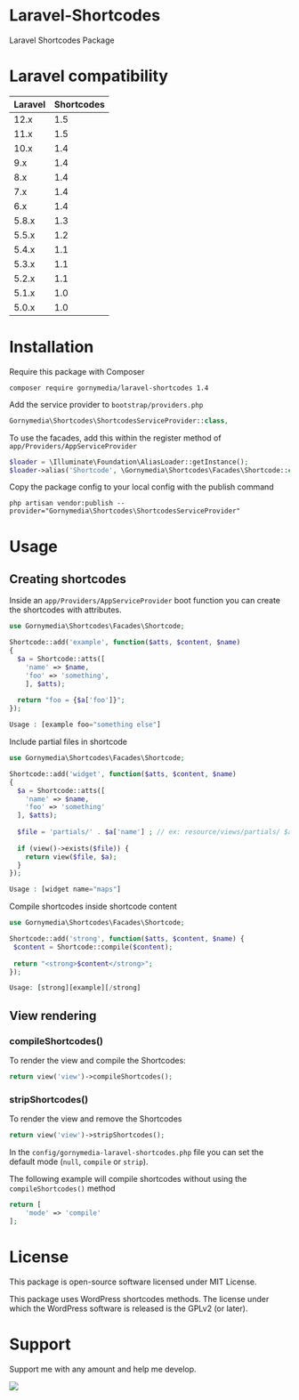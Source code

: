 Laravel-Shortcodes
====================

Laravel Shortcodes Package

# Laravel compatibility

 Laravel  | Shortcodes
:---------|:----------
 12.x     | 1.5
 11.x     | 1.5
 10.x     | 1.4
 9.x      | 1.4
 8.x      | 1.4
 7.x      | 1.4
 6.x      | 1.4
 5.8.x    | 1.3
 5.5.x    | 1.2
 5.4.x    | 1.1
 5.3.x    | 1.1
 5.2.x    | 1.1
 5.1.x    | 1.0
 5.0.x    | 1.0

# Installation

Require this package with Composer

```shell
composer require gornymedia/laravel-shortcodes 1.4
```

Add the service provider to `bootstrap/providers.php`

```php
Gornymedia\Shortcodes\ShortcodesServiceProvider::class,
```

To use the facades, add this within the register method of `app/Providers/AppServiceProvider`

```php
$loader = \Illuminate\Foundation\AliasLoader::getInstance();
$loader->alias('Shortcode', \Gornymedia\Shortcodes\Facades\Shortcode::class);
```

Copy the package config to your local config with the publish command

```shell
php artisan vendor:publish --provider="Gornymedia\Shortcodes\ShortcodesServiceProvider"
```

# Usage

## Creating shortcodes

Inside an `app/Providers/AppServiceProvider` boot function you can create the shortcodes with attributes.

```php
use Gornymedia\Shortcodes\Facades\Shortcode;

Shortcode::add('example', function($atts, $content, $name)
{
  $a = Shortcode::atts([
    'name' => $name,
    'foo' => 'something',
    ], $atts);
    
  return "foo = {$a['foo']}";
});

Usage : [example foo="something else"]
```

Include partial files in shortcode

```php
use Gornymedia\Shortcodes\Facades\Shortcode;

Shortcode::add('widget', function($atts, $content, $name) 
{
  $a = Shortcode::atts([
    'name' => $name,
    'foo' => 'something'
  ], $atts);
  
  $file = 'partials/' . $a['name'] ; // ex: resource/views/partials/ $atts['name'] .blade.php
 
  if (view()->exists($file)) {
    return view($file, $a);
  }
});

Usage : [widget name="maps"]
```

Compile shortcodes inside shortcode content

```php
use Gornymedia\Shortcodes\Facades\Shortcode;

Shortcode::add('strong', function($atts, $content, $name) {
 $content = Shortcode::compile($content);
 
 return "<strong>$content</strong>";
});

Usage: [strong][example][/strong]

```

## View rendering

### compileShortcodes()

To render the view and compile the Shortcodes:

```php
return view('view')->compileShortcodes();
```

### stripShortcodes()

To render the view and remove the Shortcodes

```php
return view('view')->stripShortcodes();
```

In the `config/gornymedia-laravel-shortcodes.php` file you can set the default mode (`null`, `compile` or `strip`).

The following example will compile shortcodes without using the `compileShortcodes()` method

```php
return [
    'mode' => 'compile'
];
```

# License

This package is open-source software licensed under MIT License.

This package uses WordPress shortcodes methods. The license under which the WordPress software is released is the GPLv2 (or later).

# Support

Support me with any amount and help me develop.

[![](https://www.paypalobjects.com/en_US/i/btn/btn_donateCC_LG.gif)](https://www.paypal.com/cgi-bin/webscr?cmd=_s-xclick&hosted_button_id=S4RCAGKGXMK4U&source=url)
